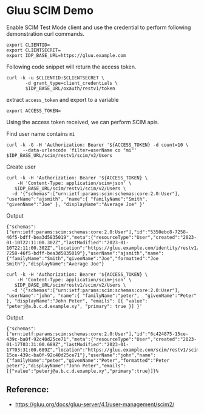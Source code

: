 # Gluu SCIM Demo

Enable SCIM Test Mode client and use the credential to perform following demonstration curl commands.


```
export CLIENTID=
export CLIENTSECRET=
export IDP_BASE_URL=https://gluu.example.com
```

Following code snippet will return the access token.
```
curl -k -u $CLIENTID:$CLIENTSECRET \
       -d grant_type=client_credentials \
       $IDP_BASE_URL/oxauth/restv1/token 
```
extract `access_token` and export to a variable
```
export ACCESS_TOKEN=
```

Using the access token received, we can perform SCIM apis.

Find user name contains `mi`
```
curl -k -G -H 'Authorization: Bearer '${ACCESS_TOKEN} -d count=10 \
      --data-urlencode 'filter=userName co "mi"' $IDP_BASE_URL/scim/restv1/scim/v2/Users
```


Create user
```
curl -k -H 'Authorization: Bearer '${ACCESS_TOKEN} \
    -H 'Content-Type: application/scim+json' \
   $IDP_BASE_URL/scim/restv1/scim/v2/Users \
  -d '{"schemas":["urn:ietf:params:scim:schemas:core:2.0:User"], "userName":"ajsmith", "name":{ "familyName":"Smith",  "givenName":"Joe" }, "displayName":"Average Joe" }'
```
Output
```
{"schemas":["urn:ietf:params:scim:schemas:core:2.0:User"],"id":"5350ebc8-7258-46f5-bdff-bea3d5835019","meta":{"resourceType":"User","created":"2023-01-10T22:11:00.302Z","lastModified":"2023-01-10T22:11:00.302Z","location":"https://gluu.example.com/identity/restv1/scim/v2/Users/5350ebc8-7258-46f5-bdff-bea3d5835019"},"userName":"ajsmith","name":{"familyName":"Smith","givenName":"Joe","formatted":"Joe Smith"},"displayName":"Average Joe"}
```


```
curl -k -H 'Authorization: Bearer '${ACCESS_TOKEN} \
    -H 'Content-Type: application/scim+json' \
   $IDP_BASE_URL/scim/restv1/scim/v2/Users \
  -d '{"schemas":["urn:ietf:params:scim:schemas:core:2.0:User"], "userName":"john", "name":{ "familyName":"peter",  "givenName":"Peter" }, "displayName":"John Peter", "emails": [{ "value": "peterj@a.b.c.d.example.xy", "primary": true }] }'
```

Output
```
{"schemas":["urn:ietf:params:scim:schemas:core:2.0:User"],"id":"6c424875-15ce-439c-ba0f-92c40d25ce71","meta":{"resourceType":"User","created":"2023-01-17T03:31:00.689Z","lastModified":"2023-01-17T03:31:00.689Z","location":"https://gluu.example.com/scim/restv1/scim/v2/Users/6c424875-15ce-439c-ba0f-92c40d25ce71"},"userName":"john","name":{"familyName":"peter","givenName":"Peter","formatted":"Peter peter"},"displayName":"John Peter","emails":[{"value":"peterj@a.b.c.d.example.xy","primary":true}]}%  
```


## Reference:
- https://gluu.org/docs/gluu-server/4.1/user-management/scim2/